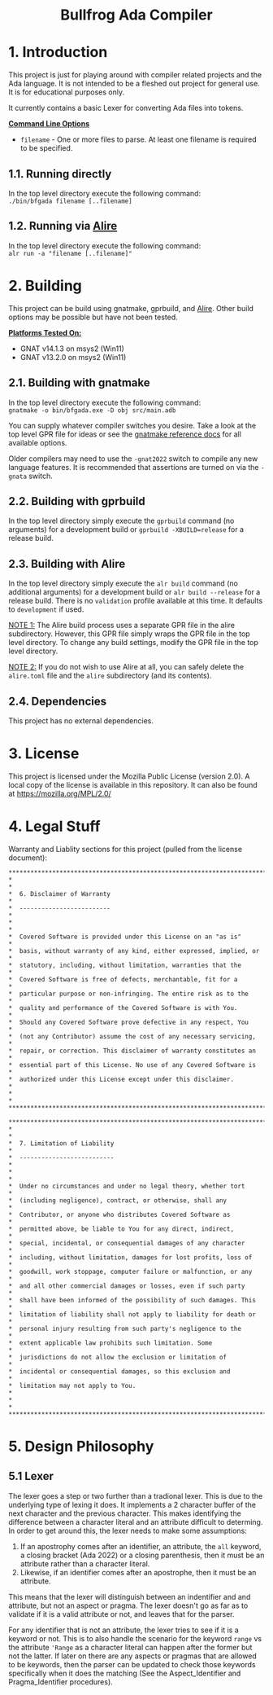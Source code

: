# <p style="text-align: center;">Bullfrog Ada Compiler</p>

# 1. Introduction
This project is just for playing around with compiler related projects and the Ada language.  It is not intended to be a fleshed out project for general use.  It is for educational purposes only.

It currently contains a basic Lexer for converting Ada files into tokens.

<u><b>Command Line Options</u></b>
* `filename` - One or more files to parse.  At least one filename is required to be specified.

## 1.1. Running directly
In the top level directory execute the following command:<br>
`./bin/bfgada filename [..filename]`

## 1.2. Running via [Alire](https://alire.ada.dev/)
In the top level directory execute the following command:<br>
`alr run -a "filename [..filename]"`

# 2. Building
This project can be build using gnatmake, gprbuild, and [Alire](https://alire.ada.dev/).  Other build options may be possible but have not been tested.

<u><b>Platforms Tested On:</b></u><br>
* GNAT v14.1.3 on msys2 (Win11)
* GNAT v13.2.0 on msys2 (Win11)

## 2.1. Building with gnatmake
In the top level directory execute the following command:<br>
`gnatmake -o bin/bfgada.exe -D obj src/main.adb`

You can supply whatever compiler switches you desire.  Take a look at the top level GPR file for ideas or see the [gnatmake reference docs](https://gcc.gnu.org/onlinedocs/gnat_ugn/Switches-for-gnatmake.html) for all available options.

Older compilers may need to use the `-gnat2022` switch to compile any new language features.  It is recommended that assertions are turned on via the `-gnata` switch.

## 2.2. Building with gprbuild
In the top level directory simply execute the `gprbuild` command (no arguments) for a development build or `gprbuild -XBUILD=release` for a release build.

## 2.3. Building with Alire
In the top level directory simply execute the `alr build` command (no additional arguments) for a development build or `alr build --release` for a release build.  There is no `validation` profile available at this time.  It defaults to `development` if used.

<u>NOTE 1:</u>  The Alire build process uses a separate GPR file in the alire subdirectory.  However, this GPR file simply wraps the GPR file in the top level directory.  To change any build settings, modify the GPR file in the top level directory.

<u>NOTE 2:</u>  If you do not wish to use Alire at all, you can safely delete the `alire.toml` file and the `alire` subdirectory (and its contents).

## 2.4. Dependencies
This project has no external dependencies.

# 3. License
This project is licensed under the Mozilla Public License (version 2.0).  A local copy of the license is available in this repository.  It can also be found at https://mozilla.org/MPL/2.0/

# 4. Legal Stuff
Warranty and Liablity sections for this project (pulled from the license document):
```
************************************************************************
*                                                                      *
*  6. Disclaimer of Warranty                                           *
*  -------------------------                                           *
*                                                                      *
*  Covered Software is provided under this License on an "as is"       *
*  basis, without warranty of any kind, either expressed, implied, or  *
*  statutory, including, without limitation, warranties that the       *
*  Covered Software is free of defects, merchantable, fit for a        *
*  particular purpose or non-infringing. The entire risk as to the     *
*  quality and performance of the Covered Software is with You.        *
*  Should any Covered Software prove defective in any respect, You     *
*  (not any Contributor) assume the cost of any necessary servicing,   *
*  repair, or correction. This disclaimer of warranty constitutes an   *
*  essential part of this License. No use of any Covered Software is   *
*  authorized under this License except under this disclaimer.         *
*                                                                      *
************************************************************************

************************************************************************
*                                                                      *
*  7. Limitation of Liability                                          *
*  --------------------------                                          *
*                                                                      *
*  Under no circumstances and under no legal theory, whether tort      *
*  (including negligence), contract, or otherwise, shall any           *
*  Contributor, or anyone who distributes Covered Software as          *
*  permitted above, be liable to You for any direct, indirect,         *
*  special, incidental, or consequential damages of any character      *
*  including, without limitation, damages for lost profits, loss of    *
*  goodwill, work stoppage, computer failure or malfunction, or any    *
*  and all other commercial damages or losses, even if such party      *
*  shall have been informed of the possibility of such damages. This   *
*  limitation of liability shall not apply to liability for death or   *
*  personal injury resulting from such party's negligence to the       *
*  extent applicable law prohibits such limitation. Some               *
*  jurisdictions do not allow the exclusion or limitation of           *
*  incidental or consequential damages, so this exclusion and          *
*  limitation may not apply to You.                                    *
*                                                                      *
************************************************************************
```

# 5. Design Philosophy
## 5.1 Lexer
The lexer goes a step or two further than a tradional lexer.  This is due to the underlying type of lexing it does.  It implements a 2 character buffer of the next character and the previous character.  This makes identifying the difference between a character literal and an attribute difficult to determing.  In order to get around this, the lexer needs to make some assumptions:

1. If an apostrophy comes after an identifier, an attribute, the `all` keyword, a closing bracket (Ada 2022) or a closing parenthesis, then it must be an attribute rather than a character literal.
2. Likewise, if an identifier comes after an apostrophe, then it must be an attribute.

This means that the lexer will distinguish between an indentifier and and attribute, but not an aspect or pragma.  The lexer doesn't go as far as to validate if it is a valid attribute or not, and leaves that for the parser.

For any identifier that is not an attribute, the lexer tries to see if it is a keyword or not.  This is to also handle the scenario for the keyword `range` vs the attribute `'Range` as a character literal can happen after the former but not the latter.  If later on there are any aspects or pragmas that are allowed to be keywords, then the parser can be updated to check those keywords specifically when it does the matching (See the Aspect_Identifier and Pragma_Identifier procedures).